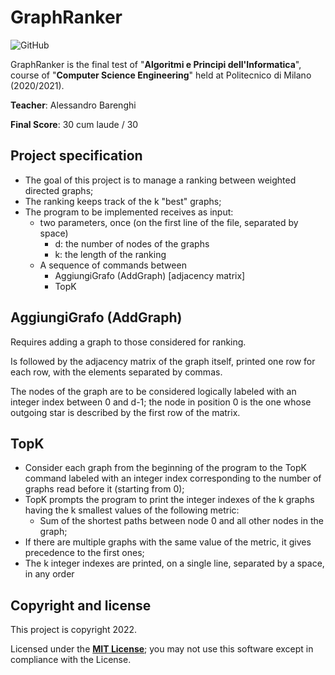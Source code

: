 <h1>GraphRanker</h1>

![GitHub](https://img.shields.io/github/license/christian-confalonieri/GraphRanker-Prova-Finale-API-2020-2021)

GraphRanker is the final test of "**Algoritmi e Principi dell'Informatica**", course of "**Computer Science Engineering**" held at Politecnico di Milano (2020/2021).

**Teacher**: Alessandro Barenghi

**Final Score**: 30 cum laude / 30

<h2>Project specification</h2>

- The goal of this project is to manage a ranking between weighted directed graphs;
- The ranking keeps track of the k "best" graphs;
- The program to be implemented receives as input:
    - two parameters, once (on the first line of the file, separated by space)
        - d: the number of nodes of the graphs
        - k: the length of the ranking
    - A sequence of commands between
        - AggiungiGrafo (AddGraph) [adjacency matrix]
        - TopK

<h2>AggiungiGrafo (AddGraph)</h2>

Requires adding a graph to those considered for ranking. 

Is followed by the adjacency matrix of the graph itself, printed one row for each row, with the elements separated by commas.

The nodes of the graph are to be considered logically labeled with an integer index between 0 and d-1; the node in position 0 is the one whose outgoing star is described by the first row of the matrix.

<h2>TopK</h2>

- Consider each graph from the beginning of the program to the TopK command labeled with an integer index corresponding to the number of graphs read before it (starting from 0);
- TopK prompts the program to print the integer indexes of the k graphs having the k smallest values of the following metric:
    - Sum of the shortest paths between node 0 and all other nodes in the graph;
- If there are multiple graphs with the same value of the metric, it gives precedence to the first ones;
- The k integer indexes are printed, on a single line, separated by a space, in any order

<h2>Copyright and license</h2>

This project is copyright 2022.

Licensed under the **[MIT License](https://github.com/christian-confalonieri/GraphRanker-Prova-Finale-API-2020-2021/blob/main/LICENCE.md)**; you may not use this software except in compliance with the License.